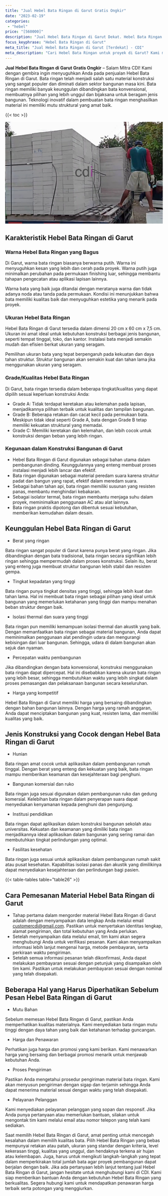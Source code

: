 ```yaml
---
title: "Jual Hebel Bata Ringan di Garut Gratis Ongkir"
date: "2023-02-19"
categories:
 - "hebel"
price: "[560000]"
description: "Jual Hebel Bata Ringan di Garut Dekat. Hebel Bata Ringan ini sering dipakai dalam proyek pembangunan sebagai material dinding yang tahan lama dan berkualitas. Silakan hubungi kami untuk informasi lebih lanjut."
focus_keyphrase: "Hebel Bata Ringan di Garut"
meta_title: "Jual Hebel Bata Ringan di Garut [Terdekat] - CDI"
meta_description: "Cari Hebel Bata Ringan untuk proyek di Garut? Kami menyediakan Hebel Bata Ringan berkualitas untuk bahan bangunan dinding. Dapatkan penawaran terbaik sekarang."
---
```


**Jual Hebel Bata Ringan di Garut Gratis Ongkir** – Salam Mitra CDI! Kami dengan gembira ingin menyuguhkan Anda pada penjualan Hebel Bata Ringan di Garut. Bata ringan telah menjadi salah satu material konstruksi yang sangat populer dan diminati dalam sektor bangunan masa kini. Bata ringan memiliki banyak keunggulan dibandingkan bata konvensional, membuatnya pilihan yang lebih unggul dan bijaksana untuk beragam jenis bangunan. Teknologi inovatif dalam pembuatan bata ringan menghasilkan material ini memiliki mutu struktural yang amat baik.

{{< toc >}}

![Jual Hebel Bata Ringan di Garut Gratis Ongkir](/images/hebel/hebel-bataringan-24.jpg)

## Karakteristik Hebel Bata Ringan di Garut

### Warna Hebel Bata Ringan yang Bagus

Di Garut, warna bata ringan biasanya berwarna putih. Warna ini menyuguhkan kesan yang lebih dan cerah pada proyek. Warna putih juga minimalkan perubahan pada permukaan finishing luar, sehingga membantu tahapan pengecatan atau aplikasi lapisan lainnya.

Warna bata yang baik juga ditandai dengan meratanya warna dan tidak adanya noda atau tanda pada permukaan. Kondisi ini menunjukkan bahwa bata memiliki kualitas baik dan menyuguhkan estetika yang menarik pada proyek.

### Ukuran Hebel Bata Ringan

Hebel Bata Ringan di Garut tersedia dalam dimensi 20 cm x 60 cm x 7,5 cm. Ukuran ini amat ideal untuk kebutuhan konstruksi berbagai jenis bangunan, seperti tempat tinggal, toko, dan kantor. Instalasi bata menjadi semakin mudah dan efisien berkat ukuran yang seragam.

Pemilihan ukuran bata yang tepat berpengaruh pada kekuatan dan daya tahan struktur. Struktur bangunan akan semakin kuat dan tahan lama jika menggunakan ukuran yang seragam.

### Grade/Kualitas Hebel Bata Ringan

Di Garut, bata ringan tersedia dalam beberapa tingkat/kualitas yang dapat dipilih sesuai keperluan konstruksi Anda:

*   Grade A: Tidak terdapat keretakan atau kelemahan pada lapisan, menjadikannya pilihan terbaik untuk kualitas dan tampilan bangunan.
*   Grade B: Beberapa retakan dan cacat kecil pada permukaan bata. Meskipun tidak ideal seperti Grade A, bata dengan Grade B tetap memiliki kekuatan struktural yang memadai.
*   Grade C: Memiliki keretakan dan kelemahan, dan lebih cocok untuk konstruksi dengan beban yang lebih ringan.

### Kegunaan dalam Konstruksi Bangunan di Garut

*   Hebel Bata Ringan di Garut digunakan sebagai bahan utama dalam pembangunan dinding. Keunggulannya yang enteng membuat proses instalasi menjadi lebih lancar dan efektif.
*   Bata ringan digunakan sebagai material peredam suara karena struktur padat dan bangun yang rapat, efektif dalam meredam suara.
*   Sebagai bahan tahan api, bata ringan memiliki susunan yang resisten panas, membantu menghindari kebakaran.
*   Sebagai isolator termal, bata ringan membantu menjaga suhu dalam proyek, meminimalkan penggunaan AC atau alat lainnya.
*   Bata ringan praktis dipotong dan dibentuk sesuai kebutuhan, memberikan kemudahan dalam desain.

## Keunggulan Hebel Bata Ringan di Garut

*   Berat yang ringan

Bata ringan sangat populer di Garut karena punya berat yang ringan. Jika dibandingkan dengan bata tradisional, bata ringan secara signifikan lebih ringan sehingga mempermudah dalam proses konstruksi. Selain itu, berat yang enteng juga membuat struktur bangunan lebih stabil dan resisten gempa.
*   Tingkat kepadatan yang tinggi

Bata ringan punya tingkat densitas yang tinggi, sehingga lebih kuat dan tahan lama. Hal ini membuat bata ringan sebagai pilihan yang ideal untuk bangunan yang memerlukan ketahanan yang tinggi dan mampu menahan beban struktur dengan baik.
*   Isolasi thermal dan suara yang tinggi

Bata ringan pun memiliki kemampuan isolasi thermal dan akustik yang baik. Dengan memanfaatkan bata ringan sebagai material bangunan, Anda dapat meminimalkan penggunaan alat pendingin udara dan mengurangi kebisingan dari luar bangunan. Sehingga, udara di dalam bangunan akan sejuk dan nyaman.
*   Percepatan waktu pembangunan

Jika dibandingkan dengan bata konvensional, konstruksi menggunakan bata ringan dapat dipercepat. Hal ini disebabkan karena ukuran bata ringan yang lebih besar, sehingga membutuhkan waktu yang lebih singkat dalam proses pemasangan dan pelaksanaan bangunan secara keseluruhan.
*   Harga yang kompetitif

Hebel Bata Ringan di Garut memiliki harga yang bersaing dibandingkan dengan bahan bangunan lainnya. Dengan harga yang ramah anggaran, Anda dapat menciptakan bangunan yang kuat, resisten lama, dan memiliki kualitas yang baik.

## Jenis Konstruksi yang Cocok dengan Hebel Bata Ringan di Garut

*   Hunian

Bata ringan amat cocok untuk aplikasikan dalam pembangunan rumah tinggal. Dengan berat yang enteng dan kekuatan yang baik, bata ringan mampu memberikan keamanan dan kesejahteraan bagi penghuni.
*   Bangunan komersial dan ruko

Bata ringan juga sesuai digunakan dalam pembangunan ruko dan gedung komersial. Kelebihan bata ringan dalam penyerapan suara dapat menyediakan kenyamanan kepada penghuni dan pengunjung.
*   Institusi pendidikan

Bata ringan dapat aplikasikan dalam konstruksi bangunan sekolah atau universitas. Kekuatan dan keamanan yang dimiliki bata ringan menjadikannya ideal aplikasikan dalam bangunan yang sering ramai dan membutuhkan tingkat perlindungan yang optimal.
*   Fasilitas kesehatan

Bata ringan juga sesuai untuk aplikasikan dalam pembangunan rumah sakit atau pusat kesehatan. Kapabilitas isolasi panas dan akustik yang dimilikinya dapat menyediakan kesejahteraan dan perlindungan bagi pasien.

{{< table-tables table="table26" >}}

## Cara Pemesanan Material Hebel Bata Ringan di Garut

*   Tahap pertama dalam mengorder material Hebel Bata Ringan di Garut adalah dengan menyampaikan data lengkap Anda melalui email customercdi@gmail.com. Pastikan untuk menyertakan identitas lengkap, alamat pengiriman, dan total kebutuhan yang Anda perlukan.
*   Setelah menyampaikan data melalui email, tim kami akan segera menghubungi Anda untuk verifikasi pesanan. Kami akan menyampaikan informasi lebih lanjut mengenai harga, metode pembayaran, serta perkiraan waktu pengiriman.
*   Setelah semua informasi pesanan telah dikonfirmasi, Anda dapat melakukan pembayaran sesuai dengan petunjuk yang disampaikan oleh tim kami. Pastikan untuk melakukan pembayaran sesuai dengan nominal yang telah disepakati.

## Beberapa Hal yang Harus Diperhatikan Sebelum Pesan Hebel Bata Ringan di Garut

*   Mutu Bahan

Sebelum memesan Hebel Bata Ringan di Garut, pastikan Anda memperhatikan kualitas materialnya. Kami menyediakan bata ringan mutu tinggi dengan daya tahan yang baik dan ketahanan terhadap guncangan.
*   Harga dan Penawaran

Perhatikan juga harga dan promosi yang kami berikan. Kami menawarkan harga yang bersaing dan berbagai promosi menarik untuk menjawab kebutuhan Anda.
*   Proses Pengiriman

Pastikan Anda mengetahui prosedur pengiriman material bata ringan. Kami akan menyusun pengiriman dengan sigap dan terjamin sehingga Anda dapat menerima material sesuai dengan waktu yang telah disepakati.
*   Pelayanan Pelanggan

Kami menyediakan pelayanan pelanggan yang sopan dan responsif. Jika Anda punya pertanyaan atau memerlukan bantuan, silakan untuk mengontak tim kami melalui email atau nomor telepon yang telah kami sediakan.

Saat memilih Hebel Bata Ringan di Garut, amat penting untuk mencegah kesalahan dalam memilih kualitas bata. Pilih Hebel Bata Ringan yang bebas mempunyai retakan atau patah, ukuran yang standar dengan kriteria, level kekerasan tinggi, kualitas yang unggul, dan hendaknya terkena air hujan atau kelembapan. Juga, harus untuk mengikuti langkah-langkah yang tepat dalam memperkirakan total jumlah bata agar proyek pembangunan dapat berjalan dengan baik. Jika ada pertanyaan lebih lanjut tentang jual Hebel Bata Ringan di Garut, jangan hesitate untuk menghubungi kami di CDI. Kami siap memberikan bantuan Anda dengan kebutuhan Hebel Bata Ringan yang berkualitas. Segera hubungi kami untuk mendapatkan penawaran harga terbaik serta potongan yang menggiurkan.